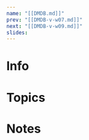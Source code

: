 ```yaml
---
name: "[[DMDB.md]]"
prev: "[[DMDB-v-w07.md]]"
next: "[[DMDB-v-w09.md]]"
slides:
---
```

  
  
# Info
  
  
# Topics
  
  
# Notes